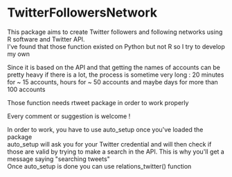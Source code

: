 # TwitterFollowersNetwork

This package aims to create Twitter followers and following networks using R software and Twitter API.  
I've found that those function existed on Python but not R so I try to develop my own  

Since it is based on the API and that getting the names of accounts can be pretty heavy if there is a lot, the process is sometime very long : 20 minutes for ~ 15 accounts, hours for ~ 50 accounts and maybe days for more than 100 accounts  

Those function needs rtweet package in order to work properly  

Every comment or suggestion is welcome !



In order to work, you have to use auto_setup once you've loaded the package  
auto_setup will ask you for your Twitter credential and will then check if those are valid by trying to make a search in the API. This is why you'll get a message saying "searching tweets"  
Once auto_setup is done you can use relations_twitter() function
